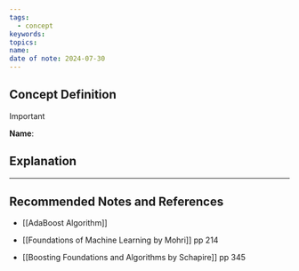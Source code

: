 ```yaml
---
tags:
  - concept
keywords: 
topics: 
name: 
date of note: 2024-07-30
---
```


## Concept Definition

>[!important]
>**Name**: 



## Explanation





-----------
##  Recommended Notes and References


- [[AdaBoost Algorithm]]



- [[Foundations of Machine Learning by Mohri]] pp 214
- [[Boosting Foundations and Algorithms by Schapire]]  pp 345